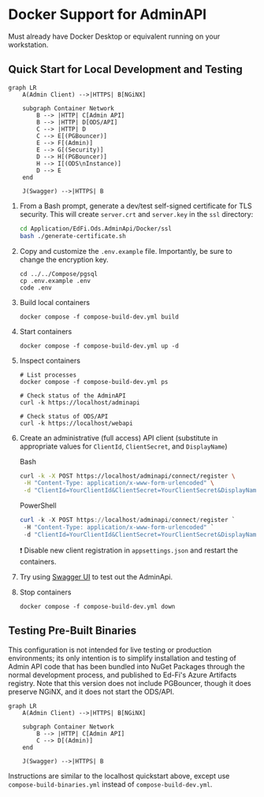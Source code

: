 # Docker Support for AdminAPI

Must already have Docker Desktop or equivalent running on your workstation.

## Quick Start for Local Development and Testing

```mermaid
graph LR
    A(Admin Client) -->|HTTPS| B[NGiNX]

    subgraph Container Network
        B --> |HTTP| C[Admin API]
        B --> |HTTP| D[ODS/API]
        C --> |HTTP| D
        C --> E[(PGBouncer)]
        E --> F[(Admin)]
        E --> G[(Security)]
        D --> H[(PGBouncer)]
        H --> I[(ODS\nInstance)]
        D --> E      
    end

    J(Swagger) -->|HTTPS| B
```

1. From a Bash prompt, generate a dev/test self-signed certificate for TLS
   security. This will create `server.crt` and `server.key` in the `ssl`
   directory:

   ```bash
   cd Application/EdFi.Ods.AdminApi/Docker/ssl
   bash ./generate-certificate.sh
   ```

2. Copy and customize the `.env.example` file. Importantly, be sure to change
   the encryption key.

   ```shell
   cd ../../Compose/pgsql
   cp .env.example .env
   code .env
   ```

3. Build local containers

   ```shell
   docker compose -f compose-build-dev.yml build
   ```

4. Start containers

   ```shell
   docker compose -f compose-build-dev.yml up -d
   ```

5. Inspect containers

   ```shell
   # List processes
   docker compose -f compose-build-dev.yml ps

   # Check status of the AdminAPI
   curl -k https://localhost/adminapi

   # Check status of ODS/API
   curl -k https://localhost/webapi
   ```

6. Create an administrative (full access) API client (substitute in appropriate
   values for `ClientId`, `ClientSecret`, and `DisplayName`)

   Bash

   ```bash
   curl -k -X POST https://localhost/adminapi/connect/register \
    -H "Content-Type: application/x-www-form-urlencoded" \
    -d "ClientId=YourClientId&ClientSecret=YourClientSecret&DisplayName=YourDisplayName"
   ```

   PowerShell

   ```powershell
   curl -k -X POST https://localhost/adminapi/connect/register `
    -H "Content-Type: application/x-www-form-urlencoded" `
    -d "ClientId=YourClientId&ClientSecret=YourClientSecret&DisplayName=YourDisplayName"
   ```

   :exclamation: Disable new client registration in `appsettings.json` and
   restart the containers.

7. Try using [Swagger UI](https://localhost/adminapi/swagger/index.html) to test
   out the AdminApi.
8. Stop containers

   ```shell
   docker compose -f compose-build-dev.yml down
   ```

## Testing Pre-Built Binaries

This configuration is not intended for live testing or production environments;
its only intention is to simplify installation and testing of Admin API code
that has been bundled into NuGet Packages through the normal development
process, and published to Ed-Fi's Azure Artifacts registry. Note that this
version does not include PGBouncer, though it does preserve NGiNX, and it does
not start the ODS/API.

```mermaid
graph LR
    A(Admin Client) -->|HTTPS| B[NGiNX]

    subgraph Container Network
        B --> |HTTP| C[Admin API]
        C --> D[(Admin)]
    end

    J(Swagger) -->|HTTPS| B
```

Instructions are similar to the localhost quickstart above, except use
`compose-build-binaries.yml` instead of `compose-build-dev.yml`.
